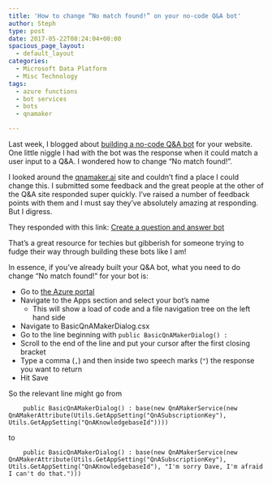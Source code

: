 ```yaml
---
title: 'How to change “No match found!” on your no-code Q&A bot'
author: Steph
type: post
date: 2017-05-22T08:24:04+00:00
spacious_page_layout:
  - default_layout
categories:
  - Microsoft Data Platform
  - Misc Technology
tags:
  - azure functions
  - bot services
  - bots
  - qnamaker

---
```

Last week, I blogged about [building a no-code Q&A bot][1] for your website. One little niggle I had with the bot was the response when it could match a user input to a Q&A. I wondered how to change &#8220;No match found!&#8221;.

I looked around the [qnamaker.ai][2] site and couldn&#8217;t find a place I could change this. I submitted some feedback and the great people at the other of the Q&A site responded super quickly. I&#8217;ve raised a number of feedback points with them and I must say they&#8217;ve absolutely amazing at responding. But I digress.

They responded with this link: [Create a question and answer bot][3]

That&#8217;s a great resource for techies but gibberish for someone trying to fudge their way through building these bots like I am!

In essence, if you&#8217;ve already built your Q&A bot, what you need to do change &#8220;No match found!&#8221; for your bot is:

  * Go to [the Azure portal][4]
  * Navigate to the Apps section and select your bot&#8217;s name 
      * This will show a load of code and a file navigation tree on the left hand side
  * Navigate to BasicQnAMakerDialog.csx
  * Go to the line beginning with `public BasicQnAMakerDialog() :`
  * Scroll to the end of the line and put your cursor after the first closing bracket
  * Type a comma (`,`) and then inside two speech marks (`"`) the response you want to return
  * Hit Save

So the relevant line might go from

        public BasicQnAMakerDialog() : base(new QnAMakerService(new QnAMakerAttribute(Utils.GetAppSetting("QnASubscriptionKey"), Utils.GetAppSetting("QnAKnowledgebaseId"))))
    

to

        public BasicQnAMakerDialog() : base(new QnAMakerService(new QnAMakerAttribute(Utils.GetAppSetting("QnASubscriptionKey"), Utils.GetAppSetting("QnAKnowledgebaseId"), "I'm sorry Dave, I'm afraid I can't do that.")))

 [1]: https://itsalocke.com/easy-peasy-qa-bot/
 [2]: https://qnamaker.ai
 [3]: https://docs.microsoft.com/en-us/bot-framework/azure/azure-bot-service-template-question-and-answer
 [4]: https://portal.azure.com